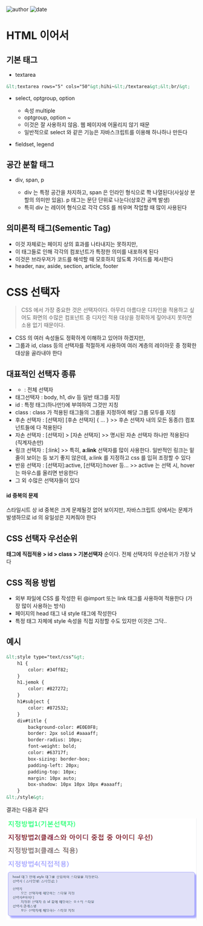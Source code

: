 ﻿
![author](https://img.shields.io/badge/author-daesungRa-lightgray.svg?style=flat-square)
![date](https://img.shields.io/badge/date-190104-lightgray.svg?style=flat-square)





# HTML 이어서

## 기본 태그

- textarea

```HTML
&lt;textarea rows="5" cols="50"&gt;hihi~&lt;/textarea&gt;&lt;br/&gt;
```

- select, optgroup, option

	- 속성 multiple
	- optgroup, option ~
	- 이것은 잘 사용하지 않음. 웹 페이지에 어울리지 않기 때문
	- 일반적으로 select 와 같은 기능은 자바스크립트를 이용해 하나하나 만든다

- fieldset, legend

## 공간 분할 태그

- div, span, p

	- div 는 특정 공간을 차지하고, span 은 인라인 형식으로 쫙 나열된다(사실상 분할의 의미만 있음). p 태그는 문단 단위로 나눈다(상호간 공백 발생)
	- 특히 div 는 레이어 형식으로 각각 CSS 를 씌우며 작업할 때 많이 사용된다

## 의미론적 태그(Sementic Tag)

- 이것 자체로는 페이지 상의 효과를 나타내지는 못하지만,
- 이 태그들로 인해 각각의 컴포넌트가 특정한 의미를 내포하게 된다
- 이것은 브라우저가 코드를 해석할 때 모호하지 않도록 가이드를 제시한다
- header, nav, aside, section, article, footer




# CSS 선택자

> CSS 에서 가장 중요한 것은 선택자이다. 아무리 아름다운 디자인을 적용하고 싶어도 화면의 수많은 컴포넌트 중 디자인 적용 대상을 정확하게 짚어내지 못하면 소용 없기 때문이다.

- CSS 의 여러 속성들도 정확하게 이해하고 있어야 하겠지만,
- 그룹과 id, class 등의 선택자를 적절하게 사용하여 여러 계층의 레이아웃 중 정확한 대상을 골라내야 한다

## 대표적인 선택자 종류

- * : 전체 선택자
- 태그선택자 : body, h1, div 등 일반 태그를 지칭
- id : 특정 태그(하나만!)에 부여하여 그것만 지칭
- class : class 가 적용된 태그들의 그룹을 지정하여 해당 그룹 모두를 지칭
- 후손 선택자 : [선택자] [후손 선택자] { ... } >> 후손 선택자 내의 모든 동종(!) 컴포넌트들에 다 적용된다
- 자손 선택자 : [선택자] > [자손 선택자] >> 명시된 자손 선택자 하나만 적용된다 (직계자손만)
- 링크 선택자 : [:link] >> 특히, <strong>a:link</strong> 선택자를 많이 사용한다. 일반적인 링크는 밑줄이 보이는 등 보기 좋지 않은데, a:link 를 지정하고 css 를 입혀 조정할 수 있다
- 반응 선택자 : [선택자]:active, [선택자]:hover 등... >> active 는 선택 시, hover 는 마우스를 올리면 반응한다
- 그 외 수많은 선택자들이 있다

#### id 중복의 문제

스타일시트 상 id 중복은 크게 문제될것 없어 보이지만, 자바스크립트 상에서는 문제가 발생하므로 id 의 유일성은 지켜줘야 한다

## CSS 선택자 우선순위

<strong>태그에 직접적용 > id > class > 기본선택자</strong> 순이다. 전체 선택자의 우선순위가 가장 낮다

## CSS 적용 방법

- 외부 파일에 CSS 를 작성한 뒤 @import 또는 link 태그를 사용하여 적용한다 (가장 많이 사용하는 방식)
- 페이지의 head 태그 내 style 태그에 작성한다
- 특정 태그 자체에 style 속성을 직접 지정할 수도 있지만 이것은 그닥..

## 예시

```HTML
&lt;style type="text/css"&gt;
	h1 {
		color: #34ff82;
	}
	h1.jemok {
		color: #827272;
	}
	h1#subject {
		color: #872532;
	}
	div#title {
		background-color: #E0E0F8;
		border: 2px solid #aaaaff;
		border-radius: 10px;
		font-weight: bold;
		color: #63717f;
		box-sizing: border-box;
		padding-left: 20px;
		padding-top: 10px;
		margin: 10px auto;
		box-shadow: 10px 10px 10px #aaaaff;
	}
&lt;/style&gt;
```

결과는 다음과 같다

![css result](https://github.com/daesungRa/MyStudy/blob/master/imgs/cssEx01.PNG)

























